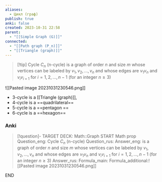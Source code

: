 ```yaml
---
aliases:
  - Цикл (граф)
publish: true
anki: false
created: 2023-10-31 22:58
parent:
  - "[[Simple Graph (G)]]"
connected:
  - "[[Path graph (P_n)]]"
  - "[[Triangle (graph)]]"
---
```


> [!tip] Cycle $C_n {}$ (n-cycle)
> is a graph of order $n {}$ and size $m {}$ whose vertices can be labeled by $v_1, v_2, . . . , v_n {}$ and whose edges are $v_1v_n {}$ and $v_iv_{i+1} {}$ for $i = 1,2,...,n−1$ (for an integer $n ≥ 3 {}$)

![[Pasted image 20231031230546.png]]
- 3-cycle is a [[Triangle (graph)]], 
- 4-cycle is a ==quadrilateral==
- 5-cycle is a ==pentagon ==
- 6-cycle is a ==hexagon==




### Anki
> [!question]-
TARGET DECK: Math::Graph
START
Math prop
Question_eng: Cycle $C_n {}$ (n-cycle) 
Question_rus: 
Answer_eng: is a graph of order $n {}$ and size $m {}$ whose vertices can be labeled by $v_1, v_2, . . . , v_n {}$ and whose edges are $v_1v_n {}$ and $v_iv_{i+1} {}$ for $i = 1,2,...,n−1$ (for an integer $n ≥ 3 {}$)
Answer_rus: 
Formula_main: 
Formula_additional:![[Pasted image 20231031230546.png]]
<!--ID: 1699130136942-->
END






